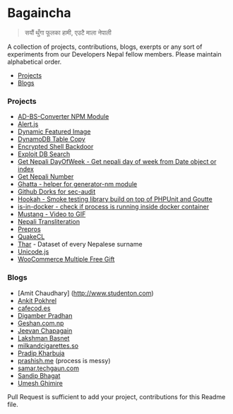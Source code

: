 # Bagaincha

> सयौं थुँगा फूलका हामी, एउटै माला नेपाली

 
 A collection of projects, contributions, blogs, exerpts or any sort of experiments from our Developers Nepal fellow members. Please maintain alphabetical order.
 
- [Projects](#projects)
- [Blogs](#blogs)

### Projects
- [AD-BS-Converter NPM Module](https://github.com/techgaun/ad-bs-converter)
- [Alert.js](https://github.com/ankitpokhrel/alert.js/)
- [Dynamic Featured Image](https://github.com/ankitpokhrel/Dynamic-Featured-Image)
- [DynamoDB Table Copy](https://github.com/techgaun/dynamodb-copy-table)
- [Encrypted Shell Backdoor](https://github.com/techgaun/bash-backdoor)
- [Exploit DB Search](https://github.com/techgaun/exploit-db-search)
- [Get Nepali DayOfWeek - Get nepali day of week from Date object or index](https://github.com/techgaun/get-nepday-of-week)
- [Get Nepali Number](https://github.com/techgaun/get-nepali-number)
- [Ghatta - helper for generator-nm module](https://github.com/techgaun/ghatta)
- [Github Dorks for sec-audit](https://github.com/techgaun/github-dorks)
- [Hookah - Smoke testing library build on top of PHPUnit and Goutte](https://github.com/younginnovations/hookah)
- [is-in-docker - check if process is running inside docker container](https://github.com/techgaun/is-in-docker)
- [Mustang - Video to GIF](https://github.com/techgaun/mustang)
- [Nepali Transliteration](https://rabishah.github.io/nepali-unicode/)
- [Prepros](https://github.com/Subash/Prepros)
- [QuakeCL](https://github.com/studenton/QuakeCL)
- [Thar](https://github.com/studenton/Thar) - Dataset of every Nepalese surname
- [Unicode.js](https://github.com/ankitpokhrel/unicode.js)
- [WooCommerce Multiple Free Gift](https://github.com/ankitpokhrel/WooCommerce-Multiple-Free-Gift)

### Blogs
- [Amit Chaudhary] (http://www.studenton.com)
- [Ankit Pokhrel](http://ankitpokhrel.com.np/blog)
- [cafecod.es](http://cafecod.es/)
- [Digamber Pradhan](http://www.digamberpradhan.com.np/)
- [Geshan.com.np](http://geshan.com.np)
- [Jeevan Chapagain](http://www.jeevanchapagain.com.np/)
- [Lakshman Basnet](http://www.lakshmanbasnet.com.np/)
- [milkandcigarettes.so](http://milkandcigarettes.so/)
- [Pradip Kharbuja](http://www.pradipkharbuja.com.np/)
- [prashish.me](http://prashish.me/) (process is messy) 
- [samar.techgaun.com](http://samar.techgaun.com)
- [Sandip Bhagat](http://sandipbgt.github.io)
- [Umesh Ghimire](http://blog.umeshghimire.com.np/)

Pull Request is sufficient to add your project, contributions for this Readme file.

